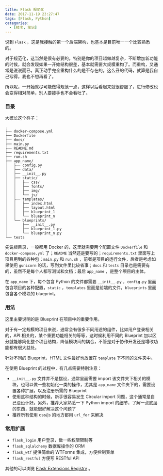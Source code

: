 ```yaml
---
title: Flask 规范化
date: 2017-11-19 23:27:47
tags: [Flask, Python]
categories:
  - [技术, 笔记]
---
```


说到 `Flask` ，这是我接触的第一个后端架构，也基本是目前唯一一个比较熟悉的。

对于规范化，这当然是很有必要的，特别是你的项目越做越复杂，不断增加新功能的时候，就会发现如果一开始结构很差，基本就需要大规模重构了。而重构，又通常是说说而已，真正动手完全重构什么的是不存在的，这么丑的代码，就算是我自己写得，我也不想再看了。

所以呢，一开始就尽可能做得规范一点，这样以后看起来就很舒服了，进行修改也会变得相对简单，别人要接手也不会看吐了。

<!--more-->

### 目录

大概长这个样子：

``` 
.
├── docker-compose.yml
├── Dockerfile
├── docs/
├── main.py
├── README.md
├── requirements.txt
├── run.sh
├── app_name/
│   ├── config.py
│   ├── data/
│   ├── __init__.py
│   ├── static/
│   │   ├── css/
│   │   ├── fonts/
│   │   ├── img/
│   │   └── js/
│   ├── templates/
│   │   ├── index.html
│   │   ├── layout.html
│   │   ├── blueprint_1
│   │   └── blueprint_n
│   └── blueprints/
│       ├── __init__.py
│       ├── blueprint_1.py
│       └── blueprint_n.py
└── tests
```

先说根目录，一般都用 Docker 的，这里就需要两个配置文件 `Dockerfile` 和 `docker-compose.yml` 了；`README` 当然还是要写的；`requirements.txt` 里面写上项目用到的各种包；`main.py` 和 `run.sh` ，前者是项目的运行文件，后者是考虑如果使用 `gunicorn` 的话，写到文件里比较省事；`docs` 和 `tests` 目录也是需要有的，虽然不是每个人都写测试和文档；最后 `app_name` ，是整个项目的主体。

在 `app_name` 下，每个包含 Python 的文件都需要 `__init__.py` ，`config.py` 里面包含项目的各种配置，`static` ，`templates` 里面是前端的文件，`blueprints` 里面包含各个模块的 blueprint。

### 用法

这里主要说明的是 Blueprint 在项目中的重要作用。

对于有一定规模的项目来说，通常会有很多不同用途的组件，比如用户登录相关的，API 相关的，某个重要功能相关的等等，这时候利用不同的 Blueprint 加以区分就能够简化整个项目结构，降低模块间的耦合，不管是对于协作开发还是增改功能都有很大益处。

针对不同的 Blueprint，HTML 文件最好也放置在 `template` 下不同的文件夹中。

在使用 Blueprint 的过程中，有几点需要特别注意：

* `__init__.py` 文件并不是摆设，通常里面需要 import 该文件夹下相关的模块，也可以做一些初始化一类的操作，尤其是 `app_name` 文件夹下的，需要设置各种扩展，以及注册所需的 Blueprint
* 使用这种结构的时候，新手很容易发生 Circular import 问题，这个通常是自己没设计好。另外，推荐大家熟悉一下 Python import 的细节，了解一点底层的东西，就能很好解决这个问题了
* 推荐所有使用 css/js 的地方都用 `url_for` 来解决

### 常用扩展

* `flask_login` 用户登录，做一些权限限制等
* `flask_sqlalchemy` 数据库操作的 ORM
* `flask_wtf` 提供简单的 WTForms 集成，方便控制表单
* `flask_restful` 方便写 RESTful API

其他的可以浏览 [Flask Extensions Registry](http://flask.pocoo.org/extensions/)  。

